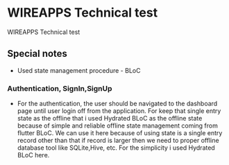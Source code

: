 # WIREAPPS Technical test

WIREAPPS Technical test

## Special notes 

- Used state management procedure - BLoC

### Authentication, SignIn,SignUp

- For the authentication, the user should be navigated to the dashboard page
  until user login off from the application. For keep that single entry state as the offline
  that i used Hydrated BLoC as the offline state because of simple and reliable
  offline state management coming from flutter BLoC. We can use it here because of using state is a
  single entry record other than that if record is larger then we need to proper offline database tool
  like SQLite,Hive, etc. For the simplicity i used Hydrated BLoC here.